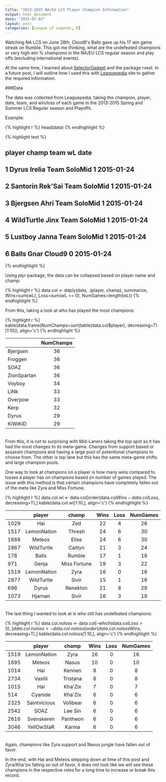 ```yaml
---
title: "2013-2015 NA/EU LCS Player Champion Information"
output: html_document
date: "2015-07-03"
layout: post
categories: [League of Legends, R]
---
```





Watching NA LCS on June 28th, Cloud9's Balls gave up his 17 win game streak on Rumble.  This got me thinking, what are the undefeated champions or very high win % champions in the NA/EU LCS regular season and play offs (excluding international events).  

At the same time, I learned about [SelectorGadget](http://selectorgadget.com/) and the package rvest.  In a future post, I will outline how I used this with [Leaguepedia](http://lol.gamepedia.com/League_of_Legends_Wiki) site to gather the required information.

###Data

The data was collected from Leaguepedia, taking the champion, player, date, team, and win/loss of each game in the 2013-2015 Spring and Summer LCS Regular season and Playoffs. 

Example:


{% highlight r %}
head(data)
{% endhighlight %}



{% highlight text %}
##       player   champ         team wL       date
## 1      Dyrus  Irelia Team SoloMid  1 2015-01-24
## 2   Santorin Rek'Sai Team SoloMid  1 2015-01-24
## 3   Bjergsen    Ahri Team SoloMid  1 2015-01-24
## 4 WildTurtle    Jinx Team SoloMid  1 2015-01-24
## 5    Lustboy   Janna Team SoloMid  1 2015-01-24
## 6      Balls    Gnar       Cloud9  0 2015-01-24
{% endhighlight %}

Using _plyr_ package, the data can be collapsed based on player name and champ:


{% highlight r %}
data.col <- ddply(data, .(player, champ), summarize, Wins=sum(wL), Loss=sum(wL == 0), NumGames=length(wL))
{% endhighlight %}

From this, taking a look at who has played the most champions:


{% highlight r %}
kable(data.frame(NumChamps=sort(table(data.col$player), decreasing=T)[1:10]), align='c')
{% endhighlight %}



|            | NumChamps |
|:-----------|:---------:|
|Bjergsen    |    36     |
|Froggen     |    36     |
|SOAZ        |    36     |
|ZionSpartan |    36     |
|Voyboy      |    34     |
|LiNk        |    33     |
|Overpow     |    33     |
|Kerp        |    32     |
|Dyrus       |    29     |
|KiWiKiD     |    29     |

<br>
From this, it is not to surprising with Mid-Laners taking the top spot as it has had the most changes to its meta-game.  Changes from support based or assassin champions and having a large pool of potentional champions to choose from.  The other is top lane but this has the same meta-game shifts and large champion pools.

One way to look at champions on a player is how many wins compared to losses a player has on champions based on number of games played.  The issue with this method is that certain champions have completely fallen out of the meta like Zyra and Miss Fortune.


{% highlight r %}
data.col.wl <- data.col[order(data.col$Wins - data.col$Loss, decreasing=T),]
kable(data.col.wl[1:10,], align='c')
{% endhighlight %}



|     |   player    |    champ     | Wins | Loss | NumGames |
|:----|:-----------:|:------------:|:----:|:----:|:--------:|
|1029 |     Hai     |     Zed      |  22  |  4   |    26    |
|1517 | LemonNation |    Thresh    |  24  |  6   |    30    |
|1688 |   Meteos    |    Elise     |  24  |  6   |    30    |
|2867 | WildTurtle  |   Caitlyn    |  21  |  3   |    24    |
|178  |    Balls    |    Rumble    |  17  |  1   |    18    |
|971  |    Genja    | Miss Fortune |  19  |  3   |    22    |
|1519 | LemonNation |     Zyra     |  16  |  0   |    16    |
|2877 | WildTurtle  |    Sivir     |  15  |  1   |    16    |
|696  |    Dyrus    |   Renekton   |  21  |  8   |    29    |
|1073 |   Hjarnan   |    Sivir     |  16  |  3   |    19    |

<br>
The last thing I wanted to look at is who still has undefeated champions:


{% highlight r %}
data.col.noloss <- data.col[-which(data.col$Loss > 0),]
data.col.noloss <- data.col.noloss[order(data.col.noloss$Wins, decreasing=T),]
kable(data.col.noloss[1:10,], align='c')
{% endhighlight %}



|     |    player    |  champ   | Wins | Loss | NumGames |
|:----|:------------:|:--------:|:----:|:----:|:--------:|
|1519 | LemonNation  |   Zyra   |  16  |  0   |    16    |
|1695 |    Meteos    |  Nasus   |  10  |  0   |    10    |
|1014 |     Hai      |  Kennen  |  8   |  0   |    8     |
|2734 |   Vasilii    | Tristana |  8   |  0   |    8     |
|1015 |     Hai      | Kha'Zix  |  7   |  0   |    7     |
|514  |   Cyanide    | Kha'Zix  |  6   |  0   |    6     |
|2325 | Saintvicious | Volibear |  6   |  0   |    6     |
|2542 |     SOAZ     | Lee Sin  |  6   |  0   |    6     |
|2616 |  Svenskeren  | Pantheon |  6   |  0   |    6     |
|3046 |  YellOwStaR  |  Karma   |  6   |  0   |    6     |

<br>
Again, champions like Zyra support and Nasus jungle have fallen out of favor.

In the end, with Hai and Meteos stepping down at time of this post and Zyra/Kha'zix falling so out of favor, it does not look like we will see these champions in the respective roles for a long time to increase or break this record.
